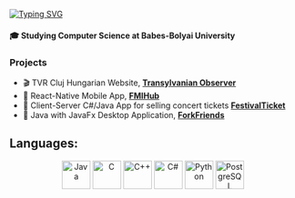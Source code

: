 [![Typing SVG](https://readme-typing-svg.demolab.com/?lines=Hi+,+I'm+Adelina!;Here+are+some+things+about+me:&color=FADADD)](https://git.io/typing-svg)

#### 🎓 Studying Computer Science at Babes-Bolyai University
### Projects
- 🎬 TVR Cluj Hungarian Website, [**Transylvanian Observer**](https://github.com/acadelina/WebsiteTVR)
- 📱 React-Native Mobile App, [**FMIHub**](https://github.com/H0R4T1U/fmi-mobile-frontend)
- 🎸 Client-Server C#/Java App for selling concert tickets [**FestivalTicket**](https://github.com/acadelina/UBB-IR/tree/master/Sem4/MPP)
- 🍴 Java with JavaFx Desktop Application, [**ForkFriends**](https://github.com/acadelina/ForkFriends)

##  **Languages:**
<p align="center">
  <img src="https://cdn.jsdelivr.net/gh/devicons/devicon/icons/java/java-original.svg" alt="Java" width="50" height="50"/>
  <img src="https://cdn.jsdelivr.net/gh/devicons/devicon/icons/c/c-original.svg" alt="C" width="50" height="50"/>
  <img src="https://cdn.jsdelivr.net/gh/devicons/devicon/icons/cplusplus/cplusplus-original.svg" alt="C++" width="50" height="50"/>
  <img src="https://cdn.jsdelivr.net/gh/devicons/devicon/icons/csharp/csharp-original.svg" alt="C#" width="50" height="50"/>
  <img src="https://cdn.jsdelivr.net/gh/devicons/devicon/icons/python/python-original.svg" alt="Python" width="50" height="50"/>
  <img src="https://cdn.jsdelivr.net/gh/devicons/devicon/icons/postgresql/postgresql-original.svg" alt="PostgreSQL" width="50" height="50"/>
</p>



